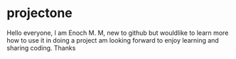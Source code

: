 # projectone
Hello everyone, I am Enoch M. M, new to github but wouldlike to learn more how to use it in doing a project 
am looking forward to enjoy learning and sharing coding. Thanks

